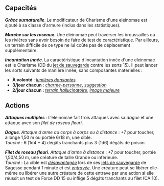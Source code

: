 ## Capacités
_**Grâce surnaturelle**_. Le modificateur de Charisme d'une eleinomae est ajouté à sa classe d'armure (inclus dans les statistiques).

_**Marche sur les roseaux**_. Une eleinomae peut traverser les broussailles ou les rivières sans avoir besoin de faire de test de caractéristique. Par ailleurs, un terrain difficile de ce type ne lui coûte pas de déplacement supplémentaire.

_**Incantation innée**_. La caractéristique d'incantation innée d'une eleinomae est le Charisme (DD du [jet de sauvegarde](/utiliser-les-caracteristiques/#jets-de-sauvegarde) contre les sorts 15). Il peut lancer les sorts suivants de manière innée, sans composantes matérielles :
* **À volonté** : [_lumières dansantes_](/grimoire/lumieres-dansantes/)
* **3/jour chacun** : [_charme-personne_](/grimoire/charme-personne/), [_suggestion_](/grimoire/suggestion/)
* **2/jour chacun** : [_terrain hallucinatoire_](/grimoire/terrain-hallucinatoire/), [_image majeure_](/grimoire/image-majeure/)

## Actions
_**Attaques multiples**_ : L'eleinomae fait trois attaques avec sa _dague_ et une attaque avec son _filet de roseau fleuri_.

_**Dague**_. _Attaque d'arme au corps à corps ou à distance_ : +7 pour toucher, allonge 1,50 m ou portée 6/18 m, une cible.  
_Touché_ : 6 (1d4 + 4) dégâts tranchants plus 3 (1d6) dégâts de poison.

_**Filet de roseau fleuri**_. _Attaque d'arme à distance_ : +7 pour toucher, portée 1,50/4,50 m, une créature de taille Grande ou inférieure.  
_Touché_ : La cible est [_désavantagée_](/utiliser-les-caracteristiques/#avantage-et-desavantage) lors de ses [jets de sauvegarde](/utiliser-les-caracteristiques/#jets-de-sauvegarde) de Sagesse pendant 1 minute et est [_entravée_](/gerer-la-sante-du-personnage/#entrave). Une créature peut se libérer elle-même ou libérer une autre créature de cette entrave par une action si elle réussit un test de Force DD 15 ou inflige 5 dégâts tranchants au filet (CA 10).

